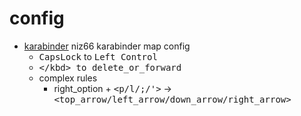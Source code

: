 # config

- [karabinder](/keyboard/karabinder.json) niz66 karabinder map config
  - <kbd>CapsLock</kbd> to <kbd>Left Control</kbd>
  - <kbd>\</kbd> to <kbd>delete_or_forward</kbd>
  - complex rules
    - right_option + <kbd><p/l/;/'></kbd> -> <kbd><top_arrow/left_arrow/down_arrow/right_arrow></kbd>